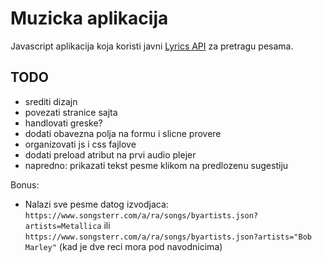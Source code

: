 # Muzicka aplikacija

Javascript aplikacija koja koristi javni [Lyrics API](https://lyrics.ovh/) za pretragu pesama.

## TODO

- srediti dizajn
- povezati stranice sajta
- handlovati greske?
- dodati obavezna polja na formu i slicne provere
- organizovati js i css fajlove
- dodati preload atribut na prvi audio plejer
- napredno: prikazati tekst pesme klikom na predlozenu sugestiju

Bonus:
- Nalazi sve pesme datog izvodjaca: 
`https://www.songsterr.com/a/ra/songs/byartists.json?artists=Metallica` 
ili 
`https://www.songsterr.com/a/ra/songs/byartists.json?artists="Bob Marley"`
(kad je dve reci mora pod navodnicima)
